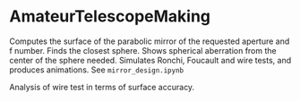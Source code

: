 # AmateurTelescopeMaking

Computes the surface of the parabolic mirror of the requested aperture and f number.
Finds the closest sphere.
Shows spherical aberration from the center of the sphere needed.
Simulates Ronchi, Foucault and wire tests, and produces animations.
See ```mirror_design.ipynb```

Analysis of wire test in terms of surface accuracy.
